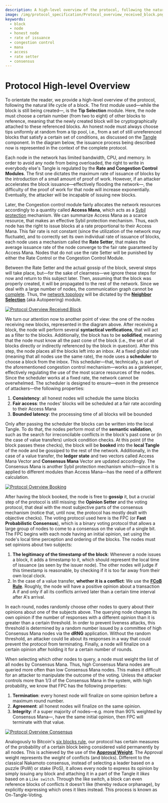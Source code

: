 ```yaml
---
description: A high-level overview of the protocol, following the natural life cycle of a block from the Tip Selection module to being considered valid permanently by all nodes.
image: /img/protocol_specification/Protocol_overview_received_block.png
keywords:
  - block
  - node
  - honest node
  - rate of issuance
  - congestion control
  - mana
  - access
  - rate setter
  - consensus
---
```


# Protocol High-level Overview

To orientate the reader, we provide a high-level overview of the protocol, following the natural life cycle of a block. The first module used&mdash;while the block is still being created&mdash;, is the **Tip Selection** module.
Here, the node must choose a certain number (from two to eight) of other blocks to reference, meaning that the newly created block will be cryptographically attached to these referenced blocks.
An honest node must always choose tips uniformly at random from a tip pool, i.e., from a set of still unreferenced blocks that satisfy a certain set of conditions, as discussed on the [Tangle](components/tangle.md) component.
In the diagram below, the issuance process being described now is represented in the context of the complete protocol.

Each node in the network has limited bandwidth, CPU, and memory. In order to avoid any node from being overloaded, the right to write in everybody else's Tangle is regulated by the **Rate and Congestion Control Modules**.
The first one dictates the maximum rate of issuance of blocks by the introduction of a small amount of proof of work.
However, if an attacker accelerates the block issuance&mdash;effectively flooding the network&mdash;, the difficulty of the proof of work for that node will increase exponentially. Eventually, the attacker will be incapable of issuing new blocks.

Later, the Congestion control module fairly allocates the network resources accordingly to a quantity called **Access Mana**, which acts as a [Sybil protection](https://en.wikipedia.org/wiki/Sybil_attack) mechanism.
We can summarize Access Mana as a scarce resource, that makes an effective Sybil protection mechanism. Thus, each node has the right to issue blocks at a rate proportional to their Access Mana.
This fair rate is not constant (since the utilization of the network may fluctuate), and to correctly set its own individual rate of issuance of blocks, each node uses a mechanism called the **Rate Setter**, that makes the average issuance rate of the node converge to the fair rate guaranteed by Access Mana.
Nodes that do not use the rate Setter will be punished by either the Rate Control or the Congestion Control Module.

Between the Rate Setter and the actual gossip of the block, several steps will take place, but&mdash;for the sake of clearness&mdash;we ignore these steps for now and return to this subject later.
Then, assuming that the block was properly created, it will be propagated to the rest of the network.
Since we deal with a large number of nodes, the communication graph cannot be [complete](https://en.wikipedia.org/wiki/Complete_graph).
Thus, the [network topology](https://en.wikipedia.org/wiki/Network_topology) will be dictated by the [**Neighbor Selection**](components/autopeering.md) (aka Autopeering) module.

[![Protocol Overview Received Block](/img/protocol_specification/Protocol_overview_received_block.png 'Protocol Overview Received Block')](/img/protocol_specification/Protocol_overview_received_block.png)

We turn our attention now to another point of view: the one of the nodes receiving new blocks, represented in the diagram above.
After receiving a block, the node will perform several **syntactical verifications**, that will act as a filter to the blocks. Additionally, the block has to be **solidified**, meaning that the node must know all the past cone of the block (i.e., the set of all blocks directly or indirectly referenced by the block in question).
After this step, the node places all the blocks left into an inbox. At a fixed global rate (meaning that all nodes use the same rate), the node uses a **scheduler** to choose a block from the inbox.
This scheduler&mdash;that, technically, is part of the aforementioned congestion control mechanism&mdash;works as a gatekeeper, effectively regulating the use of the most scarce resources of the nodes.
Since the scheduler works at a fixed rate, the network cannot be overwhelmed. The scheduler is designed to ensure&mdash;even in the presence of attackers&mdash;the following properties:

1. **Consistency**: all honest nodes will schedule the same blocks
2. **Fair access**: the nodes' blocks will be scheduled at a fair rate according to their Access Mana
3. **Bounded latency**: the processing time of all blocks will be bounded

Only after passing the scheduler the blocks can be written into the local Tangle. To do that, the nodes perform most of the **semantic validation**, such as the search for irreconcilable conflicts in the block's past cone or (in the case of value transfers) unlock condition checks.
At this point (if the block passes these checks), the block will be **booked** into the **local Tangle** of the node and be gossiped to the rest of the network.
Additionally, in the case of a value transfer, the **ledger state** and two vectors called Access Mana Vector and **Consensus Mana** Vector are updated accordingly.
The Consensus Mana is another Sybil protection mechanism which&mdash;since it is applied to different modules than Access Mana&mdash;has the need of a different calculation.

[![Protocol Overview Booking](/img/protocol_specification/Protocol_overview_booking.png 'Protocol Overview Booking')](/img/protocol_specification/Protocol_overview_booking.png)

After having the block booked, the node is free to **gossip** it, but a crucial step of the protocol is still missing: the **Opinion Setter** and the voting protocol, that deal with the most subjective parts of the consensus mechanism (notice that, until now, the protocol has mostly dealt with objective checks).
The voting protocol used here is the FPC (or **Fast Probabilistic Consensus**), which is a binary voting protocol that allows a large group of nodes to come to a consensus on the value of a single bit.
The FPC begins with each node having an initial opinion, set using the node's local time perception and ordering of the blocks. The nodes must set opinions about two subjects:

1. **The legitimacy of the timestamp of the block**: Whenever a node issues a block, it adds a timestamp to it, which should represent the local time of issuance (as seen by the issuer node). The other nodes will judge if this timestamp is reasonable, by checking if it is too far away from their own local clock.
2. In the case of a value transfer, **whether it is a conflict**: We use the [**FCoB Rule**](components/consensus_mechanism.md#fcob). Roughly, the node will have a positive opinion about a transaction A if and only if all its conflicts arrived later than a certain time interval after A's arrival.

In each round, nodes randomly choose other nodes to query about their opinions about one of the subjects above.
The querying node changes its own opinion if the number of responses with a different opinion than it is greater than a certain threshold.
In order to prevent liveness attacks, this threshold is determined by a random number issued by a committee of high Consensus Mana nodes via the **dRNG** application.
Without the random threshold, an attacker could lie about its responses in a way that could prevent the protocol from terminating. Finally, a node will finalize on a certain opinion after holding it for a certain number of rounds.

When selecting which other nodes to query, a node must weight the list of all nodes by Consensus Mana.
Thus, high Consensus Mana nodes are queried more often than low Consensus Mana nodes. This makes it difficult for an attacker to manipulate the outcome of the voting.
Unless the attacker controls more than 1/3 of the Consensus Mana in the system, with high probability, we know that FPC has the following properties:

1. **Termination**: every honest node will finalize on some opinion before a maximum round number.
2. **Agreement**: all honest nodes will finalize on the same opinion.
3. **Integrity**: if a super majority of nodes&mdash;e.g. more than 90% weighted by Consensus Mana&mdash;, have the same initial opinion, then FPC will terminate with that value.

[![Protocol Overview Consensus](/img/protocol_specification/Protocol_overview_consensus.png 'Protocol Overview Consensus')](/img/protocol_specification/Protocol_overview_consensus.png)

Analogously to Bitcoin's [six blocks rule](https://en.bitcoin.it/wiki/Confirmation), our protocol has certain measures of the probability of a certain block being considered valid permanently by all nodes.
This is achieved by the use of the [**Approval Weight**](components/consensus_mechanism.md#approval-weight-aw).
The Approval weight represents the _weight_ of conflicts (and blocks).
Different to the classical Nakamoto consensus, instead of selecting a leader based on a puzzle (PoW) or stake (PoS), it allows every node to express its opinion by simply issuing any block and attaching it in a part of the Tangle it _likes_ based on a `Like switch`. Through the like switch, a block can even reference blocks of conflicts it doesn't like (thereby reduce orphanage), by explicitly expressing which ones it likes instead.
This process is known as On-Tangle-Voting.
